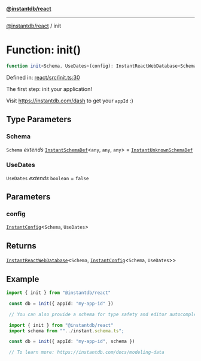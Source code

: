 [**@instantdb/react**](../README.md)

***

[@instantdb/react](../packages.md) / init

# Function: init()

```ts
function init<Schema, UseDates>(config): InstantReactWebDatabase<Schema, InstantConfig<Schema, UseDates>>;
```

Defined in: [react/src/init.ts:30](https://github.com/instantdb/instant/blob/08c469b2e32b424ee675d98f809302a6adacee95/client/packages/react/src/init.ts#L30)

The first step: init your application!

Visit https://instantdb.com/dash to get your `appId` :)

## Type Parameters

### Schema

`Schema` *extends* [`InstantSchemaDef`](../interfaces/InstantSchemaDef.md)\<`any`, `any`, `any`\> = [`InstantUnknownSchemaDef`](../interfaces/InstantUnknownSchemaDef.md)

### UseDates

`UseDates` *extends* `boolean` = `false`

## Parameters

### config

[`InstantConfig`](../type-aliases/InstantConfig.md)\<`Schema`, `UseDates`\>

## Returns

[`InstantReactWebDatabase`](../classes/InstantReactWebDatabase.md)\<`Schema`, [`InstantConfig`](../type-aliases/InstantConfig.md)\<`Schema`, `UseDates`\>\>

## Example

```ts
import { init } from "@instantdb/react"

 const db = init({ appId: "my-app-id" })

 // You can also provide a schema for type safety and editor autocomplete!

 import { init } from "@instantdb/react"
 import schema from ""../instant.schema.ts";

 const db = init({ appId: "my-app-id", schema })

 // To learn more: https://instantdb.com/docs/modeling-data
```

